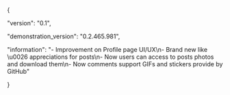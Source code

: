 
{

  "version": "0.1",

  "demonstration_version": "0.2.465.981",

  "information": "- Improvement on Profile page UI/UX\n- Brand new like \u0026 appreciations for posts\n- Now users can access to posts photos and download them\n- Now comments support GIFs and stickers provide by GitHub"

}

